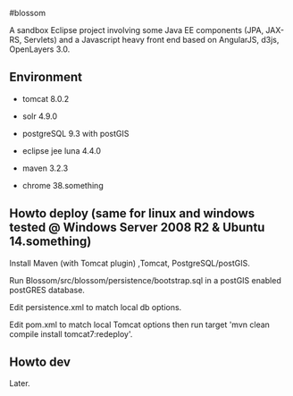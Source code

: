#blossom

A sandbox Eclipse project involving some Java EE components (JPA, JAX-RS, Servlets) and a Javascript heavy front end based on AngularJS, d3js, OpenLayers 3.0.

## Environment

* tomcat 8.0.2

* solr 4.9.0

* postgreSQL 9.3 with postGIS

* eclipse jee luna 4.4.0

* maven 3.2.3

* chrome 38.something

## Howto deploy (same for linux and windows tested @ Windows Server 2008 R2 & Ubuntu 14.something)

Install Maven (with Tomcat plugin) ,Tomcat, PostgreSQL/postGIS.

Run Blossom/src/blossom/persistence/bootstrap.sql in a postGIS enabled postGRES database.

Edit persistence.xml to match local db options.

Edit pom.xml to match local Tomcat options then run target 'mvn clean compile install tomcat7:redeploy'.


## Howto dev

Later.

